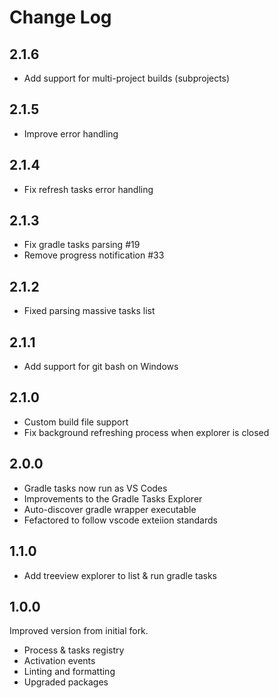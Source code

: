 # Change Log

## 2.1.6

- Add support for multi-project builds (subprojects)

## 2.1.5

- Improve error handling

## 2.1.4

- Fix refresh tasks error handling

## 2.1.3

- Fix gradle tasks parsing #19
- Remove progress notification #33

## 2.1.2

- Fixed parsing massive tasks list

## 2.1.1

- Add support for git bash on Windows

## 2.1.0

- Custom build file support
- Fix background refreshing process when explorer is closed

## 2.0.0

- Gradle tasks now run as VS Codes
- Improvements to the Gradle Tasks Explorer
- Auto-discover gradle wrapper executable
- Fefactored to follow vscode exteiion standards

## 1.1.0

- Add treeview explorer to list & run gradle tasks

## 1.0.0

Improved version from initial fork.

- Process & tasks registry
- Activation events
- Linting and formatting
- Upgraded packages
